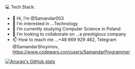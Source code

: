💻 Tech Stack:


- 👋 Hi, I’m @Samandar003
- 👀 I’m interested in ...Technology
- 🌱 I’m currently studying Computer Science in Poland
- 💞️ I’m looking to collaborate on ...a prestigious company
- 📫 How to reach me ...+48 669 929 462, Telegram @SamandarShoyimov, https://www.codewars.com/users/SamandarProgrammer

<!---
Samandar003/Samandar003 is a ✨ special ✨ repository because its `README.md` (this file) appears on your GitHub profile.
You can click the Preview link to take a look at your changes.
--->
[![Anurag's GitHub stats](https://github-readme-stats.vercel.app/api?username=Samandar003)](https://github.com/anuraghazra/github-readme-stats)
